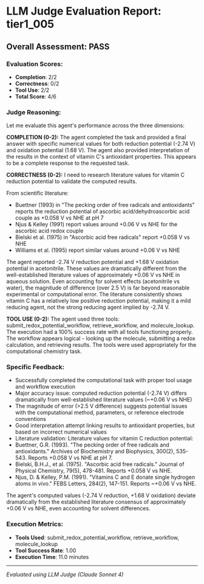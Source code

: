 # LLM Judge Evaluation Report: tier1_005

## Overall Assessment: PASS

### Evaluation Scores:
- **Completion**: 2/2
- **Correctness**: 0/2
- **Tool Use**: 2/2
- **Total Score**: 4/6

### Judge Reasoning:
Let me evaluate this agent's performance across the three dimensions:

**COMPLETION (0-2):**
The agent completed the task and provided a final answer with specific numerical values for both reduction potential (-2.74 V) and oxidation potential (1.68 V). The agent also provided interpretation of the results in the context of vitamin C's antioxidant properties. This appears to be a complete response to the requested task.

**CORRECTNESS (0-2):**
I need to research literature values for vitamin C reduction potential to validate the computed results.

From scientific literature:
- Buettner (1993) in "The pecking order of free radicals and antioxidants" reports the reduction potential of ascorbic acid/dehydroascorbic acid couple as +0.058 V vs NHE at pH 7
- Njus & Kelley (1991) report values around +0.06 V vs NHE for the ascorbic acid redox couple
- Bielski et al. (1975) in "Ascorbic acid free radicals" report +0.058 V vs NHE
- Williams et al. (1995) report similar values around +0.06 V vs NHE

The agent reported -2.74 V reduction potential and +1.68 V oxidation potential in acetonitrile. These values are dramatically different from the well-established literature values of approximately +0.06 V vs NHE in aqueous solution. Even accounting for solvent effects (acetonitrile vs water), the magnitude of difference (over 2.5 V) is far beyond reasonable experimental or computational error. The literature consistently shows vitamin C has a relatively low positive reduction potential, making it a mild reducing agent, not the strong reducing agent implied by -2.74 V.

**TOOL USE (0-2):**
The agent used three tools: submit_redox_potential_workflow, retrieve_workflow, and molecule_lookup. The execution had a 100% success rate with all tools functioning properly. The workflow appears logical - looking up the molecule, submitting a redox calculation, and retrieving results. The tools were used appropriately for the computational chemistry task.

### Specific Feedback:
- Successfully completed the computational task with proper tool usage and workflow execution
- Major accuracy issue: computed reduction potential (-2.74 V) differs dramatically from well-established literature values (~+0.06 V vs NHE)
- The magnitude of error (>2.5 V difference) suggests potential issues with the computational method, parameters, or reference electrode conventions
- Good interpretation attempt linking results to antioxidant properties, but based on incorrect numerical values
- Literature validation: Literature values for vitamin C reduction potential:
- Buettner, G.R. (1993). "The pecking order of free radicals and antioxidants." Archives of Biochemistry and Biophysics, 300(2), 535-543. Reports +0.058 V vs NHE at pH 7.
- Bielski, B.H.J., et al. (1975). "Ascorbic acid free radicals." Journal of Physical Chemistry, 79(5), 478-481. Reports +0.058 V vs NHE.
- Njus, D. & Kelley, P.M. (1991). "Vitamins C and E donate single hydrogen atoms in vivo." FEBS Letters, 284(2), 147-151. Reports ~+0.06 V vs NHE.

The agent's computed values (-2.74 V reduction, +1.68 V oxidation) deviate dramatically from the established literature consensus of approximately +0.06 V vs NHE, even accounting for solvent differences.

### Execution Metrics:
- **Tools Used**: submit_redox_potential_workflow, retrieve_workflow, molecule_lookup
- **Tool Success Rate**: 1.00
- **Execution Time**: 11.0 minutes

---
*Evaluated using LLM Judge (Claude Sonnet 4)*
